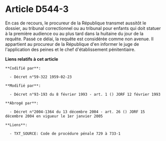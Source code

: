 # Article D544-3

En cas de recours, le procureur de la République transmet aussitôt le dossier, au tribunal correctionnel ou au tribunal pour
enfants qui doit statuer à la première audience ou au plus tard dans la huitaine du jour de la requête. Passé ce délai, la
requête est considérée comme non avenue. Il appartient au procureur de la République d'en informer le juge de l'application
des peines et le chef d'établissement pénitentiaire.

**Liens relatifs à cet article**

	**Codifié par**:

	  - Décret n°59-322 1959-02-23

	**Modifié par**:

	  - Décret n°93-193 du 8 février 1993 - art. 1 () JORF 12 février 1993

	**Abrogé par**:

	  - Décret n°2004-1364 du 13 décembre 2004 - art. 26 () JORF 15 décembre 2004 en vigueur le 1er janvier 2005

	**Liens**:

	  - TXT_SOURCE: Code de procédure pénale 729 à 733-1
